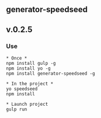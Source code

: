 ## generator-speedseed
## v.0.2.5

### Use
    * Once *
    npm install gulp -g
    npm install yo -g
    npm install generator-speedseed -g

    * In the project *
    yo speedseed
    npm install

    * Launch project
    gulp run